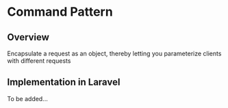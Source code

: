 # Command Pattern

## Overview

Encapsulate a request as an object, thereby letting you parameterize clients with different requests

## Implementation in Laravel

To be added...